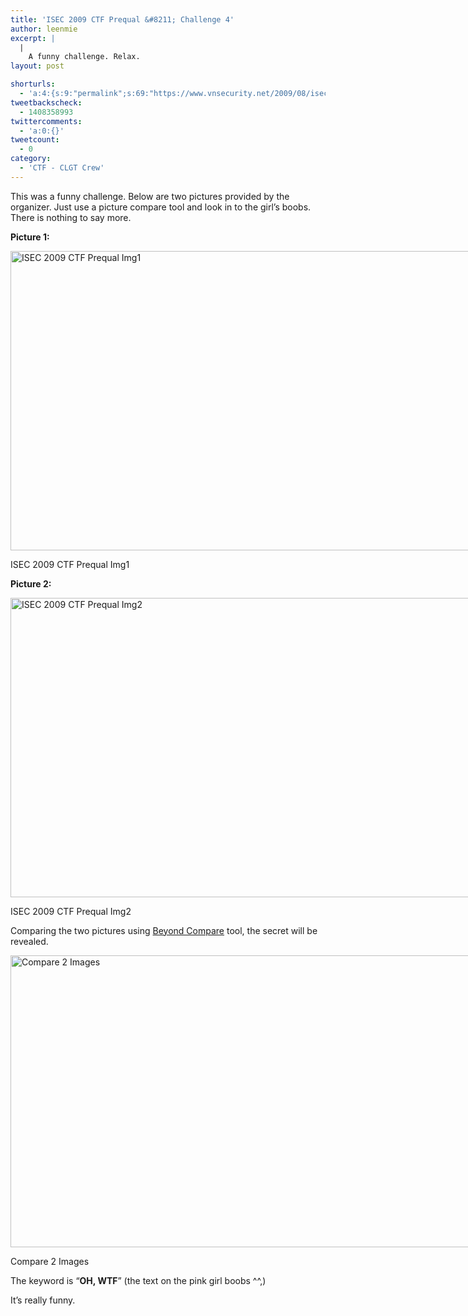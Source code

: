 ```yaml
---
title: 'ISEC 2009 CTF Prequal &#8211; Challenge 4'
author: leenmie
excerpt: |
  |
    A funny challenge. Relax.
layout: post

shorturls:
  - 'a:4:{s:9:"permalink";s:69:"https://www.vnsecurity.net/2009/08/isec-2009-ctf-prequal-challenge-4/";s:7:"tinyurl";s:26:"http://tinyurl.com/ydvt65m";s:4:"isgd";s:18:"http://is.gd/aOt9H";s:5:"bitly";s:20:"http://bit.ly/6kOHKR";}'
tweetbackscheck:
  - 1408358993
twittercomments:
  - 'a:0:{}'
tweetcount:
  - 0
category:
  - 'CTF - CLGT Crew'
---
```

This was a funny challenge. Below are two pictures provided by the organizer. Just use a picture compare tool and look in to the girl&#8217;s boobs. There is nothing to say more.

**Picture 1:**

<div id="attachment_400" style="width: 778px" class="wp-caption alignnone">
  <img class="size-full wp-image-400" src="http://www.vnsecurity.net/wp/storage/uploads/2009/12/9girl1.jpeg" alt="ISEC 2009 CTF Prequal Img1" width="768" height="479" /><p class="wp-caption-text">
    ISEC 2009 CTF Prequal Img1
  </p>
</div>

**Picture 2:**

<div id="attachment_401" style="width: 778px" class="wp-caption alignnone">
  <img class="size-full wp-image-401" src="http://www.vnsecurity.net/wp/storage/uploads/2009/12/9girl2.jpeg" alt="ISEC 2009 CTF Prequal Img2" width="768" height="479" /><p class="wp-caption-text">
    ISEC 2009 CTF Prequal Img2
  </p>
</div>

Comparing the two pictures using [Beyond Compare][1] tool, the secret will be revealed.

<div id="attachment_402" style="width: 778px" class="wp-caption alignnone">
  <img class="size-full wp-image-402" src="http://www.vnsecurity.net/wp/storage/uploads/2009/12/9girl_compare.png" alt="Compare 2 Images" width="768" height="467" /><p class="wp-caption-text">
    Compare 2 Images
  </p>
</div>

The keyword is &#8220;**OH, WTF**&#8221; (the text on the pink girl boobs ^^,)

It&#8217;s really funny.

 [1]: http://www.scootersoftware.com